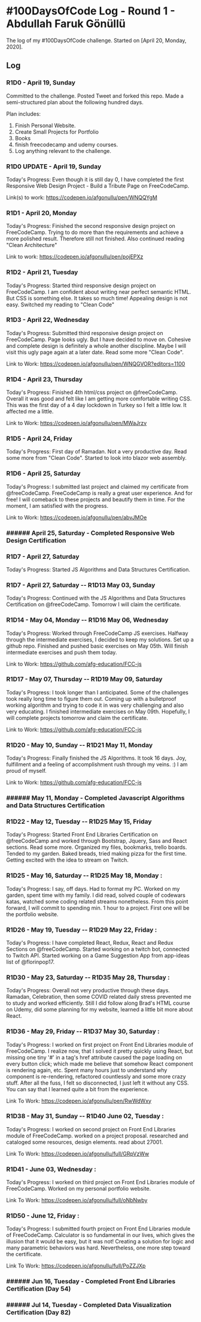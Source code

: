 # #100DaysOfCode Log - Round 1 - Abdullah Faruk Gönüllü

The log of my #100DaysOfCode challenge. Started on [April 20, Monday, 2020].

## Log

### R1D0 - April 19, Sunday 
Committed to the challenge. Posted Tweet and forked this repo. Made a semi-structured plan about the following hundred days. 

Plan includes:
1. Finish Personal Website.
2. Create Small Projects for Portfolio
3. Books
4. finish freecodecamp and udemy courses.
5. Log anything relevant to the challenge.

### R1D0 UPDATE - April 19, Sunday 

Today's Progress: Even though it is still day 0, I have completed the first Responsive Web Design Project - Build a Tribute Page on FreeCodeCamp.

Link(s) to work: https://codepen.io/afgonullu/pen/WNQQYgM

### R1D1 - April 20, Monday

Today's Progress: Finished the second responsive design project on FreeCodeCamp. Trying to do more than the requirements and achieve a more polished result. Therefore still not finished. Also continued reading "Clean Architecture"

Link to work: https://codepen.io/afgonullu/pen/pojEPXz

### R1D2 - April 21, Tuesday

Today's Progress: Started third responsive design project on FreeCodeCamp. I am confident about writing near perfect semantic HTML. But CSS is something else. It takes so much time! Appealing design is not easy. Switched my reading to "Clean Code"

### R1D3 - April 22, Wednesday

Today's Progress: Submitted third responsive design project on FreeCodeCamp. Page looks ugly. But I have decided to move on. Cohesive and complete design is definitely a whole another discipline. Maybe I will visit this ugly page again at a later date. Read some more "Clean Code".

Link to Work: https://codepen.io/afgonullu/pen/WNQGVOR?editors=1100

### R1D4 - April 23, Thursday

Today's Progress: Finished 4th html/css project on @freeCodeCamp. Overall it was good and felt like I am getting more comfortable writing CSS. This was the first day of a 4 day lockdown in Turkey so I felt a little low. It affected me a little.

Link to Work: https://codepen.io/afgonullu/pen/MWaJrzv

### R1D5 - April 24, Friday

Today's Progress: First day of Ramadan. Not a very productive day. Read some more from "Clean Code". Started to look into blazor web assembly.

### R1D6 - April 25, Saturday

Today's Progress: I submitted last project and claimed my certificate from @freeCodeCamp. FreeCodeCamp is really a great user experience. And for free! I will comeback to these projects and beautify them in time. For the moment, I am satisfied with the progress.

Link to Work: https://codepen.io/afgonullu/pen/abvJMOe

### ###### April 25, Saturday - Completed Responsive Web Design Certification

### R1D7 - April 27, Saturday

Today's Progress: Started JS Algorithms and Data Structures Certification.

### R1D7 - April 27, Saturday -- R1D13 May 03, Sunday

Today's Progress: Continued with the JS Algorithms and Data Structures Certification on @freeCodeCamp. Tomorrow I will claim the certificate.

### R1D14 - May 04, Monday -- R1D16 May 06, Wednesday

Today's Progress: Worked through FreeCodeCamp JS exercises. Halfway through the intermediate exercises, I decided to keep my solutions. Set up a github repo. Finished and pushed basic exercises on May 05th. Will finish intermediate exercises and push them today.

Link to Work: https://github.com/afg-education/FCC-js

### R1D17 - May 07, Thursday -- R1D19 May 09, Saturday

Today's Progress: I took longer than I anticipated. Some of the challenges took really long time to figure them out. Coming up with a bulletproof working algorithm and trying to code it in was very challenging and also very educating. I finished intermediate exercises on May 09th. Hopefully, I will complete projects tomorrow and claim the certificate.

Link to Work: https://github.com/afg-education/FCC-js

### R1D20 - May 10, Sunday -- R1D21 May 11, Monday

Today's Progress: Finally finished the JS Algorithms. It took 16 days. Joy, fulfillment and a feeling of accomplishment rush through my veins. :) I am proud of myself.

Link to Work: https://github.com/afg-education/FCC-js

### ###### May 11, Monday - Completed Javascript Algorithms and Data Structures Certification

### R1D22 - May 12, Tuesday -- R1D25 May 15, Friday

Today's Progress: Started Front End Libraries Certification on @freeCodeCamp and worked through Bootstrap, Jquery, Sass and React sections. Read some more. Organized my files, bookmarks, trello boards. Tended to my garden. Baked breads, tried making pizza for the first time. Getting excited with the idea to stream on Twitch. 

### R1D25 - May 16, Saturday -- R1D25 May 18, Monday : 

Today's Progress: I say, off days. Had to format my PC. Worked on my garden, spent time with my family. I did read, solved couple of codewars katas, watched some coding related streams nonetheless. From this point forward, I will commit to spending min. 1 hour to a project. First one will be the portfolio website.

### R1D26 - May 19, Tuesday -- R1D29 May 22, Friday :

Today's Progress: I have completed React, Redux, React and Redux Sections on @freeCodeCamp. Started working on a twitch bot, connected to Twitch API. Started working on a Game Suggestion App from app-ideas list of @florinpop17. 

### R1D30 - May 23, Saturday -- R1D35 May 28, Thursday :

Today's Progress: Overall not very productive through these days. Ramadan, Celebration, then some COVID related daily stress prevented me to study and worked efficiently. Still I did follow along Brad's HTML course on Udemy, did some planning for my website, learned a little bit more about React.

### R1D36 - May 29, Friday -- R1D37 May 30, Saturday :

Today's Progress: I worked on first project on Front End Libraries module of FreeCodeCamp. I realize now, that I solved it pretty quickly using React, but missing one tiny '#' in a tag's href attribute caused the page loading on every button click; which made me believe that somehow React component is rendering again, etc. Spent many hours just to understand why component is re-rendering, refactored countlessly and some more crazy stuff. After all the fuss, I felt so disconnected, I just left it without any CSS. You can say that I learned quite a bit from the experience. 

Link To Work: https://codepen.io/afgonullu/pen/RwWdWxy

### R1D38 - May 31, Sunday -- R1D40 June 02, Tuesday :

Today's Progress: I worked on second project on Front End Libraries module of FreeCodeCamp. worked on a project proposal. researched and cataloged some resources, design elements. read about 27001.

Link To Work: https://codepen.io/afgonullu/full/GRpVzWw

### R1D41 - June 03, Wednesday :

Today's Progress: I worked on third project on Front End Libraries module of FreeCodeCamp. Worked on my personal portfolio website.

Link To Work: https://codepen.io/afgonullu/full/oNbNwby

### R1D50 - June 12, Friday :

Today's Progress: I submitted fourth project on Front End Libraries module of FreeCodeCamp. Calculator is so fundamental in our lives, which gives the illusion that it would be easy, but it was not! Creating a solution for logic and many parametric behaviors was hard. Nevertheless, one more step toward the certificate.

Link To Work: https://codepen.io/afgonullu/full/PoZZJXp

### ###### Jun 16, Tuesday - Completed Front End Libraries Certification (Day 54)

### ###### Jul 14, Tuesday - Completed Data Visualization Certification (Day 82)
